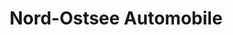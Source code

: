 ---
title: "Nord-Ostsee Automobile"
url: /schwarzenbek/nord-ostsee-automobile-hamburger-strasse/
shop: Autowerkstatt
---